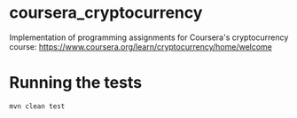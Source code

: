 # coursera_cryptocurrency
Implementation of programming assignments for Coursera's cryptocurrency course:
https://www.coursera.org/learn/cryptocurrency/home/welcome

# Running the tests
```
mvn clean test
```
